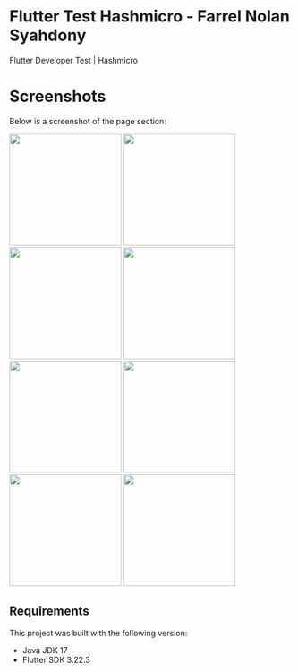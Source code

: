# Flutter Test Hashmicro - Farrel Nolan Syahdony

Flutter Developer Test | Hashmicro

# Screenshots

Below is a screenshot of the page section:

<img src="https://github.com/user-attachments/assets/f29fad5e-5476-42bc-ad90-77e74381fa99" width="200">
<img src="https://github.com/user-attachments/assets/18952f9c-879a-4d43-8f69-442ad420f02b" width="200">
<img src="https://github.com/user-attachments/assets/1bfcfb12-10bc-4ba6-af5e-bcec67c9f735" width="200">
<img src="https://github.com/user-attachments/assets/e69ee949-8f18-4526-a5a8-a1bda5da127d" width="200">
<img src="https://github.com/user-attachments/assets/32c622b0-9e68-47df-b477-af51d5cb2fd6" width="200">
<img src="https://github.com/user-attachments/assets/6f14392d-dd5e-43fc-8e18-24ae733e786e" width="200">
<img src="https://github.com/user-attachments/assets/ada63dc0-bfba-4b19-9f2e-0679d68dc2f4" width="200">
<img src="https://github.com/user-attachments/assets/2825d2e9-0a20-4758-b98c-f66d8a27be0f" width="200">

## Requirements

This project was built with the following version:

- Java JDK 17
- Flutter SDK 3.22.3
